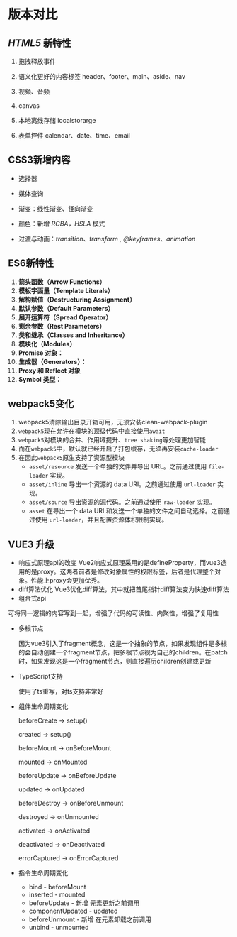 # 版本对比
## *HTML5* 新特性 

1. 拖拽释放事件

2. 语义化更好的内容标签 header、footer、main、aside、nav

3. 视频、音频

4. canvas

5. 本地离线存储 localstorarge

6. 表单控件 calendar、date、time、email

## CSS3新增内容

- 选择器

- 媒体查询

- 渐变：线性渐变、径向渐变

- 颜色：新增 *RGBA，HSLA* 模式

- 过渡与动画：*transition、transform , @keyframes、animation*

  

## ES6新特性

1. **箭头函数（Arrow Functions）**
2. **模板字面量（Template Literals）**
3. **解构赋值（Destructuring Assignment）**
4. **默认参数（Default Parameters）**
5. **展开运算符（Spread Operator）**
6. **剩余参数（Rest Parameters）**
7. **类和继承（Classes and Inheritance）**
8. **模块化（Modules）**
9. **Promise 对象：**
10. **生成器（Generators）：**
11. **Proxy 和 Reflect 对象**
12. **Symbol 类型：**



## webpack5变化

1. webpack5清除输出目录开箱可用，无须安装clean-webpack-plugin
2. `webpack5`现在允许在模块的顶级代码中直接使用`await`
3. `webpack5`对模块的合并、作用域提升、`tree shaking`等处理更加智能
4. 而在`webpack5`中，默认就已经开启了打包缓存，无须再安装`cache-loader`
5. 在因此`webpack5`原生支持了资源型模块
   - `asset/resource` 发送一个单独的文件并导出 URL。之前通过使用 `file-loader` 实现。
   - `asset/inline` 导出一个资源的 data URI。之前通过使用 `url-loader` 实现。
   - `asset/source` 导出资源的源代码。之前通过使用 `raw-loader` 实现。
   - `asset` 在导出一个 data URI 和发送一个单独的文件之间自动选择。之前通过使用 `url-loader`，并且配置资源体积限制实现。



## VUE3 升级

- 响应式原理api的改变
  Vue2响应式原理采用的是defineProperty，而vue3选用的是proxy。这两者前者是修改对象属性的权限标签，后者是代理整个对象。性能上proxy会更加优秀。
- diff算法优化
  Vue3优化diff算法，其中就把首尾指针diff算法变为快速diff算法
- 组合式api

​	可将同一逻辑的内容写到一起，增强了代码的可读性、内聚性，增强了复用性

- 多根节点

  因为vue3引入了fragment概念，这是一个抽象的节点，如果发现组件是多根的会自动创建一个fragment节点，把多根节点视为自己的children。在patch时，如果发现这是一个fragment节点，则直接遍历children创建或更新

- TypeScript支持

  使用了ts重写，对ts支持非常好

- 组件生命周期变化

  beforeCreate  -> setup() 

  created       -> setup() 

  beforeMount   -> onBeforeMount

  mounted       -> onMounted 

  beforeUpdate  -> onBeforeUpdate 

  updated       -> onUpdated 

  beforeDestroy -> onBeforeUnmount 

  destroyed     -> onUnmounted 

  activated     -> onActivated 

  deactivated   -> onDeactivated 

  errorCaptured -> onErrorCaptured

- 指令生命周期变化

  - bind - beforeMount
  - inserted - mounted
  - beforeUpdate - 新增 元素更新之前调用
  - componentUpdated - updated
  - beforeUnmount - 新增 在元素卸载之前调用
  - unbind - unmounted

  